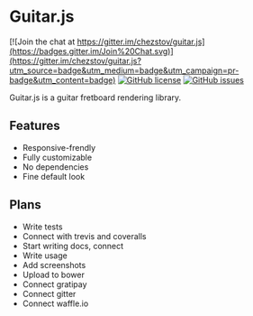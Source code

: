 Guitar.js
=========

[![Join the chat at https://gitter.im/chezstov/guitar.js](https://badges.gitter.im/Join%20Chat.svg)](https://gitter.im/chezstov/guitar.js?utm_source=badge&utm_medium=badge&utm_campaign=pr-badge&utm_content=badge)
[![GitHub license](https://img.shields.io/badge/license-MIT-blue.svg?style=flat-square)](https://github.com/chezstov/guitar.js/blob/master/LICENSE)
[![GitHub issues](https://img.shields.io/github/issues/chezstov/guitar.js.svg?style=flat-square)](https://github.com/chezstov/guitar.js/issues)

Guitar.js is a guitar fretboard rendering library.

Features
--------
* Responsive-frendly
* Fully customizable
* No dependencies
* Fine default look

Plans
-----
* Write tests
* Connect with trevis and coveralls
* Start writing docs, connect
* Write usage
* Add screenshots
* Upload to bower
* Connect gratipay
* Connect gitter
* Connect waffle.io
